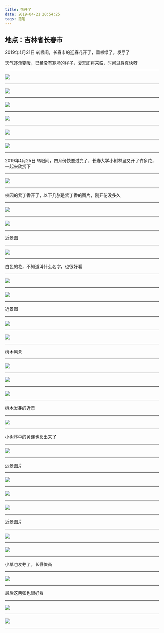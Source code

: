 ```yaml
---
title: 花开了
date: 2019-04-21 20:54:25
tags: 随笔
---
```

## 地点：吉林省长春市
2019年4月21日
转眼间，长春市的迎春花开了，垂柳绿了，发芽了
<!--more-->
天气逐渐变暖，已经没有寒冷的样子，夏天即将来临，时间过得真快呀
***
![](http://wx2.sinaimg.cn/large/0060lm7Tly1g2iixa81z6j31o00u0hdv.jpg)
***
![](http://wx4.sinaimg.cn/large/0060lm7Tly1g2iiyaao9ej31o00u0npf.jpg)
***
![](http://wx4.sinaimg.cn/large/0060lm7Tly1g2iiz4ky8sj31o00u0qv6.jpg)
***
![](http://wx3.sinaimg.cn/large/0060lm7Tly1g2iizsjv2qj31o00u0x6p.jpg)
***
![](http://wx2.sinaimg.cn/large/0060lm7Tly1g2ij0lf5azj31o00u0hdu.jpg)
***
![](http://wx1.sinaimg.cn/large/0060lm7Tly1g2ij1h4e29j31o00u07wi.jpg)
***
2019年4月25日
转眼间，四月份快要过完了，长春大学小树林里又开了许多花，一起来欣赏下
***
![](http://wx4.sinaimg.cn/large/0060lm7Tly1g2f9idq9wuj31o00u0qv9.jpg)
***
校园的紫丁香开了，以下几张是紫丁香的图片，刚开花没多久
***
![](http://wx2.sinaimg.cn/large/0060lm7Tly1g2f9k3p2p1j31o00u0hdx.jpg)
***
![](http://wx1.sinaimg.cn/large/0060lm7Tly1g2f9l6khx4j31o00u0u0z.jpg)
***
近景图
***
![](IMG_20190423_155009.jpg)
***
白色的花，不知道叫什么名字，也很好看
***
![](http://wx1.sinaimg.cn/large/0060lm7Tly1g2fp1kwjm6j31o00u0u0z.jpg)
***
![](http://wx3.sinaimg.cn/large/0060lm7Tly1g2fp6jurkbj31o00u07wl.jpg)
***
近景图
***
![](http://wx4.sinaimg.cn/large/0060lm7Tly1g2fp4y2b6wj31o00u07wl.jpg)
***
![](IMG_20190423_155033.jpg)
***
树木风景
***
![](http://wx3.sinaimg.cn/large/0060lm7Tly1g2fp7j2ornj31o00u0nph.jpg)
***
![](http://wx4.sinaimg.cn/large/0060lm7Tly1g2fp3tkuwyj31o00u0u10.jpg)
***
![](http://wx4.sinaimg.cn/large/0060lm7Tly1g2fp89fa8sj31o00u0x6s.jpg)
***
树木发芽的近景
***
![](IMG_20190425_084432.jpg)
***
小树林中的黄连也长出来了
***
![](http://wx2.sinaimg.cn/large/0060lm7Tly1g2fpcmo16xj31o00u0qva.jpg)
***
远景图片
***
![](http://wx3.sinaimg.cn/large/0060lm7Tly1g2fp9nxarvj31o00u01l1.jpg)
***
![](http://wx2.sinaimg.cn/large/0060lm7Tly1g2fpbom79ij31o00u0kjp.jpg)
***
![](http://wx4.sinaimg.cn/large/0060lm7Tly1g2fpe62gs4j31o00u01l2.jpg)
***
近景图片
***
![](IMG_20190425_084519.jpg)
***
![](http://wx2.sinaimg.cn/large/0060lm7Tly1g2fpdey7dgj31o00u07wm.jpg)
***
小草也发芽了，长得很高
***
![](IMG_20190425_084610.jpg)
***
最后这两张也很好看
***
![](http://wx4.sinaimg.cn/large/0060lm7Tly1g2fpfkvjgwj31o00u0x6s.jpg)
***
![](IMG_20190425_084836.jpg)
***